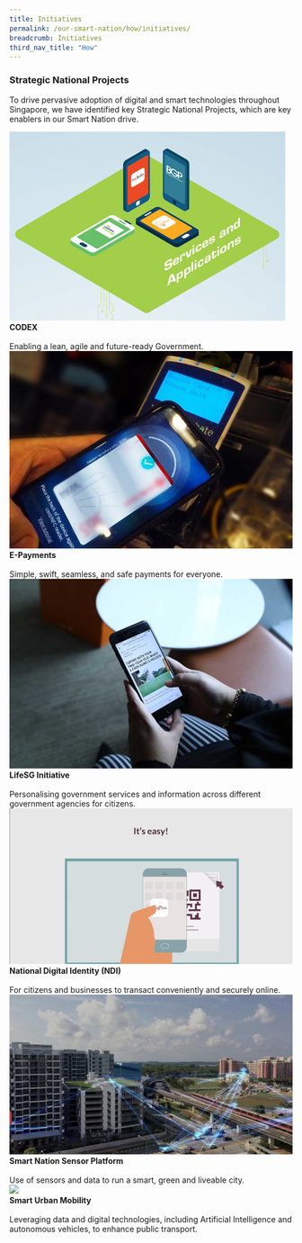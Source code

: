 ```yaml
---
title: Initiatives
permalink: /our-smart-nation/how/initiatives/
breadcrumb: Initiatives
third_nav_title: "How"
---
```


### **Strategic National Projects**

To drive pervasive adoption of digital and smart technologies throughout Singapore, we have identified key Strategic National Projects, which are key enablers in our Smart Nation drive.

<div class="row">
  
  <div class="column-c" > 
    <a href="https://www.smartnation.gov.sg/what-is-smart-nation/initiatives/Strategic-National-Projects/codex" target="_blank"><img src="/images/codex2.jpg"></a><br>
    <div class="header"><b>CODEX</b></div><br>
    <div class="para">Enabling a lean, agile and future-ready Government.</div>         
  </div>
  
  <div class="column-c"> 
    <a href="https://www.smartnation.gov.sg/what-is-smart-nation/initiatives/Strategic-National-Projects/e-payments-1" target="_blank"><img src="/images/e-payments.jpg"></a><br>       <div class="header"><b>E-Payments</b></div><br>
    <div class="para">Simple, swift, seamless, and safe payments for everyone.</div>         
  </div>
  
  <div class="column-c">  
    <a href="https://www.smartnation.gov.sg/what-is-smart-nation/initiatives/Strategic-National-Projects/lifesg-initiative" target="_blank"><img src="/images/lifesg-initiative.jpg"></a><br>
    <div class="header"><b>LifeSG Initiative</b></div><br>
    <div class="para">Personalising government services and information across different government agencies for citizens.</div>         
  </div>
     
</div>

<div class="row">
  
  <div class="column-c" > 
    <a href="https://www.smartnation.gov.sg/what-is-smart-nation/initiatives/Strategic-National-Projects/national-digital-identity-ndi" target="_blank"><img src="/images/national-digital-identity.png"></a><br>
    <div class="header"><b>National Digital Identity (NDI)</b></div><br>
    <div class="para">For citizens and businesses to transact conveniently and securely online.</div>         
  </div>
  
  <div class="column-c"> 
    <a href="https://www.smartnation.gov.sg/what-is-smart-nation/initiatives/Strategic-National-Projects/smart-nation-sensor-platform" target="_blank"><img src="/images/smart-nation-sensor-platform.jpg"></a><br>       
    <div class="header"><b>Smart Nation Sensor Platform</b></div><br>
    <div class="para">Use of sensors and data to run a smart, green and liveable city.</div>         
  </div>
  
  <div class="column-c">  
    <a href="https://www.smartnation.gov.sg/what-is-smart-nation/initiatives/Strategic-National-Projects/smart-urban-mobility" target="_blank"><img src="/images/smart-urban-mobility"></a><br>
    <div class="header"><b>Smart Urban Mobility</b></div><br>
    <div class="para">Leveraging data and digital technologies, including Artificial Intelligence and autonomous vehicles, to enhance public transport.</div>         
  </div>
     
</div>
